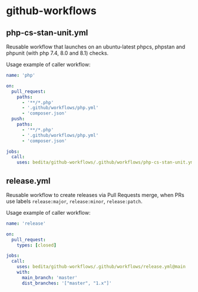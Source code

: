 # github-workflows

## php-cs-stan-unit.yml

Reusable workflow that launches on an ubuntu-latest phpcs, phpstan and phpunit (with php 7.4, 8.0 and 8.1) checks.

Usage example of caller workflow:

```yaml
name: 'php'

on:
  pull_request:
    paths:
      - '**/*.php'
      - '.github/workflows/php.yml'
      - 'composer.json'
  push:
    paths:
      - '**/*.php'
      - '.github/workflows/php.yml'
      - 'composer.json'

jobs:
  call:
    uses: bedita/github-workflows/.github/workflows/php-cs-stan-unit.yml@main
```

## release.yml

Reusable workflow to create releases via Pull Requests merge, when PRs use labels `release:major`, `release:minor`, `release:patch`. 

Usage example of caller workflow:

```yaml
name: 'release'

on:
  pull_request:
    types: [closed]

jobs:
  call:
    uses: bedita/github-workflows/.github/workflows/release.yml@main
    with:
      main_branch: 'master'
      dist_branches: '["master", "1.x"]'
```
